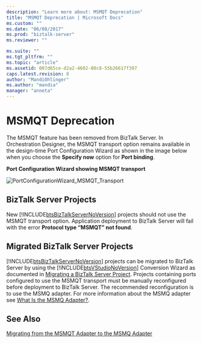 ```yaml
---
description: "Learn more about: MSMQT Deprecation"
title: "MSMQT Deprecation | Microsoft Docs"
ms.custom: ""
ms.date: "06/08/2017"
ms.prod: "biztalk-server"
ms.reviewer: ""

ms.suite: ""
ms.tgt_pltfrm: ""
ms.topic: "article"
ms.assetid: 007d65ce-d2a2-4602-80c8-55b26617f397
caps.latest.revision: 8
author: "MandiOhlinger"
ms.author: "mandia"
manager: "anneta"
---
```

# MSMQT Deprecation
The MSMQT feature has been removed from BizTalk Server. In Orchestration Designer, the MSMQT transport option remains available in the design-time Port Configuration Wizard as shown in the image below when you choose the **Specify now** option for **Port binding**.  
  
 **Port Configuration Wizard showing MSMQT transport**  
  
 ![](../core/media/portconfigurationwizard-msmqt-transport.gif "PortConfigurationWizard_MSMQT_Transport")  
  
## BizTalk Server Projects  
 New [!INCLUDE[btsBizTalkServerNoVersion](../includes/btsbiztalkservernoversion-md.md)] projects should not use the MSMQT transport option. Application deployment to BizTalk Server will fail with the error **Protocol type “MSMQT” not found**.  
  
## Migrated BizTalk Server Projects  
 [!INCLUDE[btsBizTalkServerNoVersion](../includes/btsbiztalkservernoversion-md.md)] projects can be migrated to BizTalk Server by using the [!INCLUDE[btsVStudioNoVersion](../includes/btsvstudionoversion-md.md)] Conversion Wizard as documented in [Migrating a BizTalk Server Project](../core/migrating-a-biztalk-server-project.md). Projects containing ports configured to use the MSMQT transport must be manually reconfigured before deployment to BizTalk Server. The recommended reconfiguration is to use the MSMQ adapter.  For more information about the MSMQ adapter see [What Is the MSMQ Adapter?](../core/what-is-the-msmq-adapter.md).  
  
## See Also  
 [Migrating from the MSMQT Adapter to the MSMQ Adapter](../core/migrating-from-the-msmqt-adapter-to-the-msmq-adapter.md)
